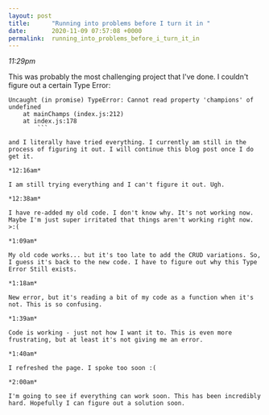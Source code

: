 ```yaml
---
layout: post
title:      "Running into problems before I turn it in "
date:       2020-11-09 07:57:08 +0000
permalink:  running_into_problems_before_i_turn_it_in
---
```



*11:29pm*

This was probably the most challenging project that I've done. I couldn't figure out a certain Type Error:
```
Uncaught (in promise) TypeError: Cannot read property 'champions' of undefined
    at mainChamps (index.js:212)
    at index.js:178
		```
		
and I literally have tried everything. I currently am still in the process of figuring it out. I will continue this blog post once I do get it. 

*12:16am*

I am still trying everything and I can't figure it out. Ugh.

*12:38am*

I have re-added my old code. I don't know why. It's not working now. Maybe I'm just super irritated that things aren't working right now. >:(

*1:09am*

My old code works... but it's too late to add the CRUD variations. So, I guess it's back to the new code. I have to figure out why this Type Error Still exists. 

*1:18am*

New error, but it's reading a bit of my code as a function when it's not. This is so confusing. 

*1:39am*

Code is working - just not how I want it to. This is even more frustrating, but at least it's not giving me an error.

*1:40am*

I refreshed the page. I spoke too soon :(

*2:00am*

I'm going to see if everything can work soon. This has been incredibly hard. Hopefully I can figure out a solution soon.





